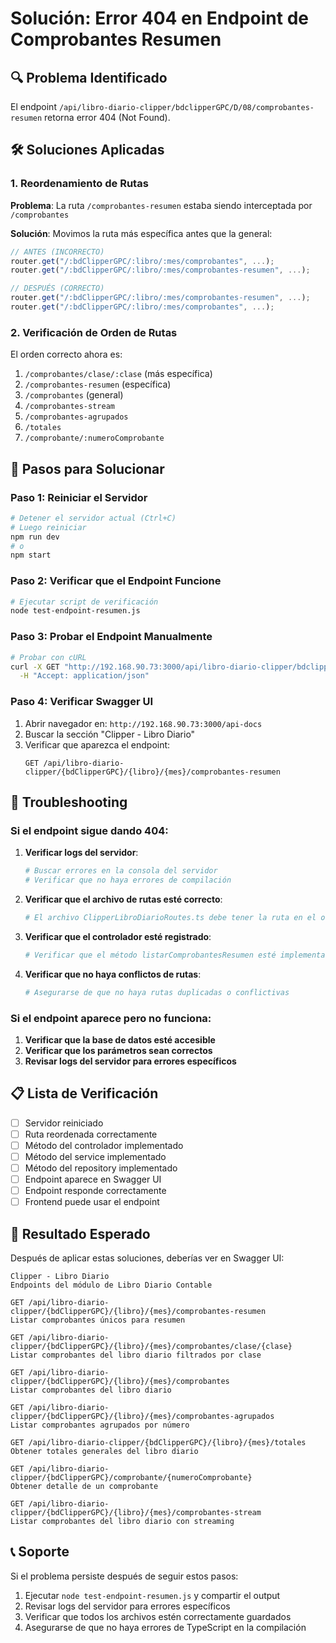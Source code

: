 # Solución: Error 404 en Endpoint de Comprobantes Resumen

## 🔍 Problema Identificado

El endpoint `/api/libro-diario-clipper/bdclipperGPC/D/08/comprobantes-resumen` retorna error 404 (Not Found).

## 🛠️ Soluciones Aplicadas

### 1. Reordenamiento de Rutas

**Problema**: La ruta `/comprobantes-resumen` estaba siendo interceptada por `/comprobantes`

**Solución**: Movimos la ruta más específica antes que la general:

```typescript
// ANTES (INCORRECTO)
router.get("/:bdClipperGPC/:libro/:mes/comprobantes", ...);
router.get("/:bdClipperGPC/:libro/:mes/comprobantes-resumen", ...);

// DESPUÉS (CORRECTO)
router.get("/:bdClipperGPC/:libro/:mes/comprobantes-resumen", ...);
router.get("/:bdClipperGPC/:libro/:mes/comprobantes", ...);
```

### 2. Verificación de Orden de Rutas

El orden correcto ahora es:

1. `/comprobantes/clase/:clase` (más específica)
2. `/comprobantes-resumen` (específica)
3. `/comprobantes` (general)
4. `/comprobantes-stream`
5. `/comprobantes-agrupados`
6. `/totales`
7. `/comprobante/:numeroComprobante`

## 🔧 Pasos para Solucionar

### Paso 1: Reiniciar el Servidor

```bash
# Detener el servidor actual (Ctrl+C)
# Luego reiniciar
npm run dev
# o
npm start
```

### Paso 2: Verificar que el Endpoint Funcione

```bash
# Ejecutar script de verificación
node test-endpoint-resumen.js
```

### Paso 3: Probar el Endpoint Manualmente

```bash
# Probar con cURL
curl -X GET "http://192.168.90.73:3000/api/libro-diario-clipper/bdclipperGPC/D/08/comprobantes-resumen" \
  -H "Accept: application/json"
```

### Paso 4: Verificar Swagger UI

1. Abrir navegador en: `http://192.168.90.73:3000/api-docs`
2. Buscar la sección "Clipper - Libro Diario"
3. Verificar que aparezca el endpoint:
   ```
   GET /api/libro-diario-clipper/{bdClipperGPC}/{libro}/{mes}/comprobantes-resumen
   ```

## 🐛 Troubleshooting

### Si el endpoint sigue dando 404:

1. **Verificar logs del servidor**:

   ```bash
   # Buscar errores en la consola del servidor
   # Verificar que no haya errores de compilación
   ```

2. **Verificar que el archivo de rutas esté correcto**:

   ```bash
   # El archivo ClipperLibroDiarioRoutes.ts debe tener la ruta en el orden correcto
   ```

3. **Verificar que el controlador esté registrado**:

   ```bash
   # Verificar que el método listarComprobantesResumen esté implementado
   ```

4. **Verificar que no haya conflictos de rutas**:
   ```bash
   # Asegurarse de que no haya rutas duplicadas o conflictivas
   ```

### Si el endpoint aparece pero no funciona:

1. **Verificar que la base de datos esté accesible**
2. **Verificar que los parámetros sean correctos**
3. **Revisar logs del servidor para errores específicos**

## 📋 Lista de Verificación

- [ ] Servidor reiniciado
- [ ] Ruta reordenada correctamente
- [ ] Método del controlador implementado
- [ ] Método del service implementado
- [ ] Método del repository implementado
- [ ] Endpoint aparece en Swagger UI
- [ ] Endpoint responde correctamente
- [ ] Frontend puede usar el endpoint

## 🎯 Resultado Esperado

Después de aplicar estas soluciones, deberías ver en Swagger UI:

```
Clipper - Libro Diario
Endpoints del módulo de Libro Diario Contable

GET /api/libro-diario-clipper/{bdClipperGPC}/{libro}/{mes}/comprobantes-resumen
Listar comprobantes únicos para resumen

GET /api/libro-diario-clipper/{bdClipperGPC}/{libro}/{mes}/comprobantes/clase/{clase}
Listar comprobantes del libro diario filtrados por clase

GET /api/libro-diario-clipper/{bdClipperGPC}/{libro}/{mes}/comprobantes
Listar comprobantes del libro diario

GET /api/libro-diario-clipper/{bdClipperGPC}/{libro}/{mes}/comprobantes-agrupados
Listar comprobantes agrupados por número

GET /api/libro-diario-clipper/{bdClipperGPC}/{libro}/{mes}/totales
Obtener totales generales del libro diario

GET /api/libro-diario-clipper/{bdClipperGPC}/comprobante/{numeroComprobante}
Obtener detalle de un comprobante

GET /api/libro-diario-clipper/{bdClipperGPC}/{libro}/{mes}/comprobantes-stream
Listar comprobantes del libro diario con streaming
```

## 📞 Soporte

Si el problema persiste después de seguir estos pasos:

1. Ejecutar `node test-endpoint-resumen.js` y compartir el output
2. Revisar logs del servidor para errores específicos
3. Verificar que todos los archivos estén correctamente guardados
4. Asegurarse de que no haya errores de TypeScript en la compilación
